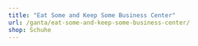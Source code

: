 ```yaml
---
title: "Eat Some and Keep Some Business Center"
url: /ganta/eat-some-and-keep-some-business-center/
shop: Schuhe
---
```

